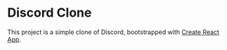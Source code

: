 # Discord Clone

This project is a simple clone of Discord, bootstrapped with [Create React App](https://github.com/facebook/create-react-app).

